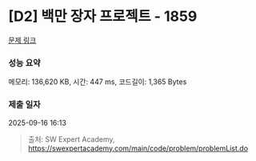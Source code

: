 # [D2] 백만 장자 프로젝트 - 1859 

[문제 링크](https://swexpertacademy.com/main/code/problem/problemDetail.do?contestProbId=AV5LrsUaDxcDFAXc) 

### 성능 요약

메모리: 136,620 KB, 시간: 447 ms, 코드길이: 1,365 Bytes

### 제출 일자

2025-09-16 16:13



> 출처: SW Expert Academy, https://swexpertacademy.com/main/code/problem/problemList.do